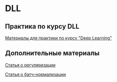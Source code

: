 # DLL

## Практика по курсу DLL
[Материалы для практики по курсу "Deep Learning"](DLL-materials/)

## Дополнительные материалы

[Статья о регуляризации](https://towardsdatascience.com/weight-decay-and-its-peculiar-effects-66e0aee3e7b8)

[Статья о батч-нормализации](https://arxiv.org/abs/1502.03167)
